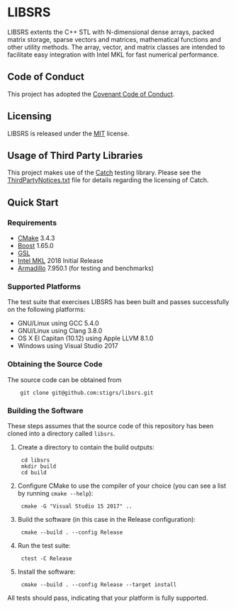 # LIBSRS

LIBSRS extents the C++ STL with N-dimensional dense arrays, packed matrix 
storage, sparse vectors and matrices, mathematical functions and other 
utility methods. The array, vector, and matrix classes are intended to
facilitate easy integration with Intel MKL for fast numerical performance.

## Code of Conduct

This project has adopted the [Covenant Code of Conduct](CODE_OF_CONDUCT.md).

## Licensing

LIBSRS is released under the [MIT](LICENSE) license.

## Usage of Third Party Libraries

This project makes use of the [Catch](https://https://github.com/philsquared/catch) 
testing library. Please see the [ThirdPartyNotices.txt](ThirdPartyNotices.txt) 
file for details regarding the licensing of Catch.

## Quick Start 

### Requirements

* [CMake](https://cmake.org) 3.4.3
* [Boost](http://www.boost.org/) 1.65.0
* [GSL](https://github.com/Microsoft/GSL)
* [Intel MKL](https://software.intel.com/en-us/mkl) 2018 Initial Release
* [Armadillo](http://arma.sourceforge.net) 7.950.1 (for testing and benchmarks)

### Supported Platforms

The test suite that exercises LIBSRS has been built and passes successfully 
on the following platforms:
* GNU/Linux using GCC 5.4.0
* GNU/Linux using Clang 3.8.0
* OS X El Capitan (10.12) using Apple LLVM 8.1.0
* Windows using Visual Studio 2017

### Obtaining the Source Code

The source code can be obtained from

        git clone git@github.com:stigrs/libsrs.git

### Building the Software

These steps assumes that the source code of this repository has been cloned
into a directory called `libsrs`.

1. Create a directory to contain the build outputs:

        cd libsrs
        mkdir build
        cd build

2. Configure CMake to use the compiler of your choice (you can see a list by
   running `cmake --help`):

        cmake -G "Visual Studio 15 2017" ..

3. Build the software (in this case in the Release configuration):

        cmake --build . --config Release

4. Run the test suite:

        ctest -C Release

5. Install the software:

        cmake --build . --config Release --target install

All tests should pass, indicating that your platform is fully supported. 
